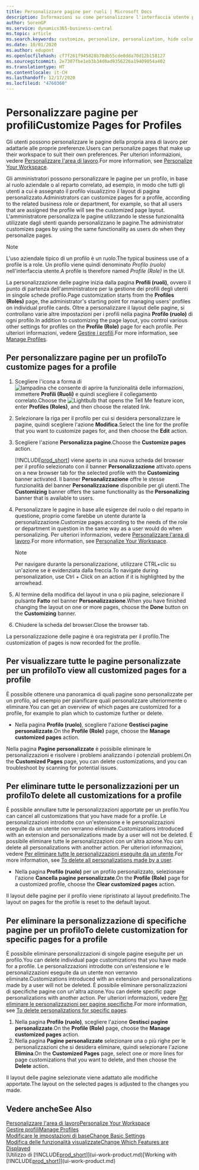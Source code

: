 ```yaml
---
title: Personalizzare pagine per ruoli | Microsoft Docs
description: Informazioni su come personalizzare l'interfaccia utente per un profilo (ruolo) di modo che tutti gli utenti assegnati a quel ruolo vedano un'area di lavoro personalizzata.
author: SorenGP
ms.service: dynamics365-business-central
ms.topic: article
ms.search.keywords: customize, personalize, personalization, hide columns, remove fields, move fields
ms.date: 10/01/2020
ms.author: edupont
ms.openlocfilehash: cf7f261f945828b78db55cde0dda70d12b158127
ms.sourcegitcommit: 2e7307fbe1eb3b34d0ad9356226a19409054a402
ms.translationtype: HT
ms.contentlocale: it-CH
ms.lasthandoff: 12/17/2020
ms.locfileid: "4760360"
---
```

# <a name="customize-pages-for-profiles"></a><span data-ttu-id="52fea-103">Personalizzare pagine per profili</span><span class="sxs-lookup"><span data-stu-id="52fea-103">Customize Pages for Profiles</span></span>
<span data-ttu-id="52fea-104">Gli utenti possono personalizzare le pagine della propria area di lavoro per adattarle alle proprie preferenze.</span><span class="sxs-lookup"><span data-stu-id="52fea-104">Users can personalize pages that make up their workspace to suit their own preferences.</span></span> <span data-ttu-id="52fea-105">Per ulteriori informazioni, vedere [Personalizzare l'area di lavoro](ui-personalization-user.md).</span><span class="sxs-lookup"><span data-stu-id="52fea-105">For more information, see [Personalize Your Workspace](ui-personalization-user.md).</span></span>

<span data-ttu-id="52fea-106">Gli amministratori possono personalizzare le pagine per un profilo, in base al ruolo aziendale o al reparto correlato, ad esempio, in modo che tutti gli utenti a cui è assegnato il profilo visualizzino il layout di pagina personalizzato.</span><span class="sxs-lookup"><span data-stu-id="52fea-106">Administrators can customize pages for a profile, according to the related business role or department, for example, so that all users that are assigned the profile will see the customized page layout.</span></span> <span data-ttu-id="52fea-107">L'amministratore personalizza le pagine utilizzando le stesse funzionalità utilizzate dagli utenti quando personalizzano le pagine.</span><span class="sxs-lookup"><span data-stu-id="52fea-107">The administrator customizes pages by using the same functionality as users do when they personalize pages.</span></span>

> [!NOTE]
> <span data-ttu-id="52fea-108">L'uso aziendale tipico di un profilo è un ruolo.</span><span class="sxs-lookup"><span data-stu-id="52fea-108">The typical business use of a profile is a role.</span></span> <span data-ttu-id="52fea-109">Un profilo viene quindi denominato *Profilo (ruolo)* nell'interfaccia utente.</span><span class="sxs-lookup"><span data-stu-id="52fea-109">A profile is therefore named *Profile (Role)* in the UI.</span></span>

<span data-ttu-id="52fea-110">La personalizzazione delle pagine inizia dalla pagina **Profili (ruoli)**, ovvero il punto di partenza dell'amministratore per la gestione dei profili degli utenti in singole schede profilo.</span><span class="sxs-lookup"><span data-stu-id="52fea-110">Page customization starts from the **Profiles (Roles)** page, the administrator's starting point for managing users' profiles on individual profile cards.</span></span> <span data-ttu-id="52fea-111">Oltre a personalizzare il layout delle pagine, si controllano varie altre impostazioni per i profili nella pagina **Profilo (ruolo)** di ogni profilo.</span><span class="sxs-lookup"><span data-stu-id="52fea-111">In addition to customizing the page layout, you control various other settings for profiles on the **Profile (Role)** page for each profile.</span></span> <span data-ttu-id="52fea-112">Per ulteriori informazioni, vedere [Gestire i profili](admin-users-profiles-roles.md).</span><span class="sxs-lookup"><span data-stu-id="52fea-112">For more information, see [Manage Profiles](admin-users-profiles-roles.md).</span></span>

## <a name="to-customize-pages-for-a-profile"></a><span data-ttu-id="52fea-113">Per personalizzare pagine per un profilo</span><span class="sxs-lookup"><span data-stu-id="52fea-113">To customize pages for a profile</span></span>
1. <span data-ttu-id="52fea-114">Scegliere l'icona a forma di ![lampadina che consente di aprire la funzionalità delle informazioni](media/ui-search/search_small.png "Informazioni sull'operazione che si desidera eseguire"), immettere **Profili (Ruoli)** e quindi scegliere il collegamento correlato.</span><span class="sxs-lookup"><span data-stu-id="52fea-114">Choose the ![Lightbulb that opens the Tell Me feature](media/ui-search/search_small.png "Tell me what you want to do") icon, enter **Profiles (Roles)**, and then choose the related link.</span></span>
2. <span data-ttu-id="52fea-115">Selezionare la riga per il profilo per cui si desidera personalizzare le pagine, quindi scegliere l'azione **Modifica**.</span><span class="sxs-lookup"><span data-stu-id="52fea-115">Select the line for the profile that you want to customize pages for, and then choose the **Edit** action.</span></span>
3. <span data-ttu-id="52fea-116">Scegliere l'azione **Personalizza pagine**.</span><span class="sxs-lookup"><span data-stu-id="52fea-116">Choose the **Customize pages** action.</span></span>

    [!INCLUDE[prod_short](includes/prod_short.md)] <span data-ttu-id="52fea-117">viene aperto in una nuova scheda del browser per il profilo selezionato con il banner **Personalizzazione** attivato.</span><span class="sxs-lookup"><span data-stu-id="52fea-117">opens on a new browser tab for the selected profile with the **Customizing** banner activated.</span></span> <span data-ttu-id="52fea-118">Il banner **Personalizzazione** offre le stesse funzionalità del banner **Personalizzazione** disponibile per gli utenti.</span><span class="sxs-lookup"><span data-stu-id="52fea-118">The **Customizing** banner offers the same functionality as the **Personalizing** banner that is available to users.</span></span>

4. <span data-ttu-id="52fea-119">Personalizzare le pagine in base alle esigenze del ruolo o del reparto in questione, proprio come farebbe un utente durante la personalizzazione.</span><span class="sxs-lookup"><span data-stu-id="52fea-119">Customize pages according to the needs of the role or department in question in the same way as a user would do when personalizing.</span></span> <span data-ttu-id="52fea-120">Per ulteriori informazioni, vedere [Personalizzare l'area di lavoro](ui-personalization-user.md).</span><span class="sxs-lookup"><span data-stu-id="52fea-120">For more information, see [Personalize Your Workspace](ui-personalization-user.md).</span></span>

    > [!NOTE]
    > <span data-ttu-id="52fea-121">Per navigare durante la personalizzazione, utilizzare CTRL+clic su un'azione se è evidenziata dalla freccia.</span><span class="sxs-lookup"><span data-stu-id="52fea-121">To navigate during personalization, use Ctrl + Click on an action if it is highlighted by the arrowhead.</span></span>

5. <span data-ttu-id="52fea-122">Al termine della modifica del layout in una o più pagine, selezionare il pulsante **Fatto** nel banner **Personalizzazione**.</span><span class="sxs-lookup"><span data-stu-id="52fea-122">When you have finished changing the layout on one or more pages, choose the **Done** button on the **Customizing** banner.</span></span>
6. <span data-ttu-id="52fea-123">Chiudere la scheda del browser.</span><span class="sxs-lookup"><span data-stu-id="52fea-123">Close the browser tab.</span></span>

<span data-ttu-id="52fea-124">La personalizzazione delle pagine è ora registrata per il profilo.</span><span class="sxs-lookup"><span data-stu-id="52fea-124">The customization of pages is now recorded for the profile.</span></span>

## <a name="to-view-all-customized-pages-for-a-profile"></a><span data-ttu-id="52fea-125">Per visualizzare tutte le pagine personalizzate per un profilo</span><span class="sxs-lookup"><span data-stu-id="52fea-125">To view all customized pages for a profile</span></span>

<span data-ttu-id="52fea-126">È possibile ottenere una panoramica di quali pagine sono personalizzate per un profilo, ad esempio per pianificare quali personalizzare ulteriormente o eliminare.</span><span class="sxs-lookup"><span data-stu-id="52fea-126">You can get an overview of which pages are customized for a profile, for example to plan which to customize further or delete.</span></span>

- <span data-ttu-id="52fea-127">Nella pagina **Profilo (ruolo)**, scegliere l'azione **Gestisci pagine personalizzate**.</span><span class="sxs-lookup"><span data-stu-id="52fea-127">On the **Profile (Role)** page, choose the **Manage customized pages** action.</span></span>

<span data-ttu-id="52fea-128">Nella pagina **Pagine personalizzate** è possibile eliminare le personalizzazioni e risolvere i problemi analizzando i potenziali problemi.</span><span class="sxs-lookup"><span data-stu-id="52fea-128">On the **Customized Pages** page, you can delete customizations, and you can troubleshoot by scanning for potential issues.</span></span>  

## <a name="to-delete-all-customizations-for-a-profile"></a><span data-ttu-id="52fea-129">Per eliminare tutte le personalizzazioni per un profilo</span><span class="sxs-lookup"><span data-stu-id="52fea-129">To delete all customizations for a profile</span></span>
<span data-ttu-id="52fea-130">È possibile annullare tutte le personalizzazioni apportate per un profilo.</span><span class="sxs-lookup"><span data-stu-id="52fea-130">You can cancel all customizations that you have made for a profile.</span></span> <span data-ttu-id="52fea-131">Le personalizzazioni introdotte con un'estensione e le personalizzazioni eseguite da un utente non verranno eliminate.</span><span class="sxs-lookup"><span data-stu-id="52fea-131">Customizations introduced with an extension and personalizations made by a user will not be deleted.</span></span> <span data-ttu-id="52fea-132">È possibile eliminare tutte le personalizzazioni con un'altra azione.</span><span class="sxs-lookup"><span data-stu-id="52fea-132">You can delete all personalizations with another action.</span></span> <span data-ttu-id="52fea-133">Per ulteriori informazioni, vedere [Per eliminare tutte le personalizzazioni eseguite da un utente](admin-users-profiles-roles.md#to-delete-all-personalizations-made-by-a-user).</span><span class="sxs-lookup"><span data-stu-id="52fea-133">For more information, see [To delete all personalizations made by a user](admin-users-profiles-roles.md#to-delete-all-personalizations-made-by-a-user).</span></span>

- <span data-ttu-id="52fea-134">Nella pagina **Profilo (ruolo)** per un profilo personalizzato, selezionare l'azione **Cancella pagine personalizzate**.</span><span class="sxs-lookup"><span data-stu-id="52fea-134">On the **Profile (Role)** page for a customized profile, choose the **Clear customized pages** action.</span></span>

<span data-ttu-id="52fea-135">Il layout delle pagine per il profilo viene ripristinato al layout predefinito.</span><span class="sxs-lookup"><span data-stu-id="52fea-135">The layout on pages for the profile is reset to the default layout.</span></span>  

## <a name="to-delete-customization-for-specific-pages-for-a-profile"></a><span data-ttu-id="52fea-136">Per eliminare la personalizzazione di specifiche pagine per un profilo</span><span class="sxs-lookup"><span data-stu-id="52fea-136">To delete customization for specific pages for a profile</span></span>
<span data-ttu-id="52fea-137">È possibile eliminare personalizzazioni di singole pagine eseguite per un profilo.</span><span class="sxs-lookup"><span data-stu-id="52fea-137">You can delete individual page customizations that you have made for a profile.</span></span> <span data-ttu-id="52fea-138">Le personalizzazioni introdotte con un'estensione e le personalizzazioni eseguite da un utente non verranno eliminate.</span><span class="sxs-lookup"><span data-stu-id="52fea-138">Customizations introduced with an extension and personalizations made by a user will not be deleted.</span></span> <span data-ttu-id="52fea-139">È possibile eliminare personalizzazioni di specifiche pagine con un'altra azione.</span><span class="sxs-lookup"><span data-stu-id="52fea-139">You can delete specific page personalizations with another action.</span></span> <span data-ttu-id="52fea-140">Per ulteriori informazioni, vedere [Per eliminare le personalizzazioni per pagine specifiche](admin-users-profiles-roles.md#to-delete-personalizations-for-specific-pages).</span><span class="sxs-lookup"><span data-stu-id="52fea-140">For more information, see [To delete personalizations for specific pages](admin-users-profiles-roles.md#to-delete-personalizations-for-specific-pages).</span></span>

1. <span data-ttu-id="52fea-141">Nella pagina **Profilo (ruolo)**, scegliere l'azione **Gestisci pagine personalizzate**.</span><span class="sxs-lookup"><span data-stu-id="52fea-141">On the **Profile (Role)** page, choose the **Manage customized pages** action.</span></span>
2. <span data-ttu-id="52fea-142">Nella pagina **Pagine personalizzate** selezionare una o più righe per le personalizzazioni che si desidera eliminare, quindi selezionare l'azione **Elimina**.</span><span class="sxs-lookup"><span data-stu-id="52fea-142">On the **Customized Pages** page, select one or more lines for page customizations that you want to delete, and then choose the **Delete** action.</span></span>

<span data-ttu-id="52fea-143">Il layout delle pagine selezionate viene adattato alle modifiche apportate.</span><span class="sxs-lookup"><span data-stu-id="52fea-143">The layout on the selected pages is adjusted to the changes you made.</span></span>

## <a name="see-also"></a><span data-ttu-id="52fea-144">Vedere anche</span><span class="sxs-lookup"><span data-stu-id="52fea-144">See Also</span></span>

[<span data-ttu-id="52fea-145">Personalizzare l'area di lavoro</span><span class="sxs-lookup"><span data-stu-id="52fea-145">Personalize Your Workspace</span></span>](ui-personalization-user.md)  
[<span data-ttu-id="52fea-146">Gestire profili</span><span class="sxs-lookup"><span data-stu-id="52fea-146">Manage Profiles</span></span>](admin-users-profiles-roles.md)  
[<span data-ttu-id="52fea-147">Modificare le impostazioni di base</span><span class="sxs-lookup"><span data-stu-id="52fea-147">Change Basic Settings</span></span>](ui-change-basic-settings.md)  
[<span data-ttu-id="52fea-148">Modifica delle funzionalità visualizzate</span><span class="sxs-lookup"><span data-stu-id="52fea-148">Change Which Features are Displayed</span></span>](ui-experiences.md)  
<span data-ttu-id="52fea-149">[Utilizzo di [!INCLUDE[prod_short](includes/prod_short.md)]](ui-work-product.md)</span><span class="sxs-lookup"><span data-stu-id="52fea-149">[Working with [!INCLUDE[prod_short](includes/prod_short.md)]](ui-work-product.md)</span></span>  
